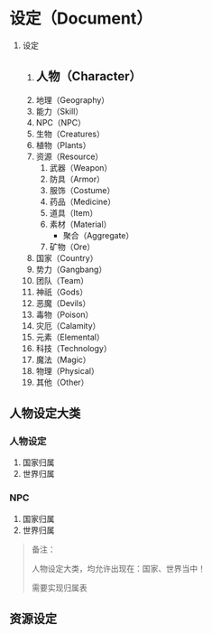 # 设定（Document）

1. 设定
   1. 人物（Character）
      - 
   2. 地理（Geography）
   3. 能力（Skill）
   4. NPC（NPC）
   5. 生物（Creatures）
   6. 植物（Plants）
   7. 资源（Resource）
      1. 武器（Weapon）
      2. 防具（Armor）
      3. 服饰（Costume）
      4. 药品（Medicine）
      5. 道具（Item）
      6. 素材（Material）
         - 聚合（Aggregate）
      7. 矿物（Ore）
   8. 国家（Country）
   9. 势力（Gangbang）
   10. 团队（Team）
   11. 神祇（Gods）
   12. 恶魔（Devils）
   13. 毒物（Poison）
   14. 灾厄（Calamity）
   15. 元素（Elemental）
   16. 科技（Technology）
   17. 魔法（Magic）
   18. 物理（Physical）
   19. 其他（Other）

## 人物设定大类

### 人物设定

1. 国家归属
2. 世界归属

### NPC

1. 国家归属
2. 世界归属

> 备注：
>
> 人物设定大类，均允许出现在：国家、世界当中！
>
> 需要实现归属表

## 资源设定

